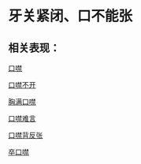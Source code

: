 # 牙关紧闭、口不能张## 相关表现：[口噤](https://zuoye.gmzyh.com/search?key=口噤)[口噤不开](https://zuoye.gmzyh.com/search?key=口噤不开)[胸满口噤](https://zuoye.gmzyh.com/search?key=胸满口噤)[口噤难言](https://zuoye.gmzyh.com/search?key=口噤难言)[口噤背反张](https://zuoye.gmzyh.com/search?key=口噤背反张)[卒口噤](https://zuoye.gmzyh.com/search?key=卒口噤)